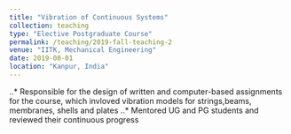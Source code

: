 ```yaml
---
title: "Vibration of Continuous Systems"
collection: teaching
type: "Elective Postgraduate Course"
permalink: /teaching/2019-fall-teaching-2
venue: "IITK, Mechanical Engineering"
date: 2019-08-01
location: "Kanpur, India"
---
```


..* Responsible for the design of written and computer-based assignments for the course, which invloved vibration models for strings,beams, membranes, shells and plates 
..* Mentored UG and PG students and reviewed their continuous progress
